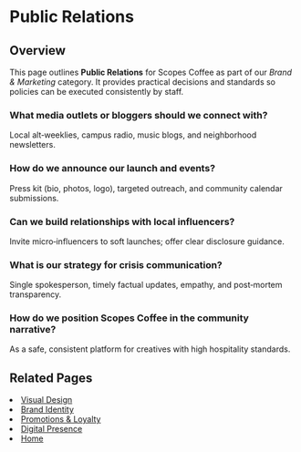# Public Relations

## Overview
This page outlines **Public Relations** for Scopes Coffee as part of our _Brand & Marketing_ category. It provides practical decisions and standards so policies can be executed consistently by staff.

### What media outlets or bloggers should we connect with?
Local alt‑weeklies, campus radio, music blogs, and neighborhood newsletters.

### How do we announce our launch and events?
Press kit (bio, photos, logo), targeted outreach, and community calendar submissions.

### Can we build relationships with local influencers?
Invite micro‑influencers to soft launches; offer clear disclosure guidance.

### What is our strategy for crisis communication?
Single spokesperson, timely factual updates, empathy, and post‑mortem transparency.

### How do we position Scopes Coffee in the community narrative?
As a safe, consistent platform for creatives with high hospitality standards.

## Related Pages
<li><a href="ambience.md">Visual Design</a></li>
<li><a href="brand.md">Brand Identity</a></li>
<li><a href="loyalties.md">Promotions &amp; Loyalty</a></li>
<li><a href="socials.md">Digital Presence</a></li>
<li><a href="index.html">Home</a></li>
